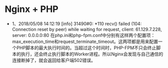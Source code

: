 # Nginx + PHP
- 1、2018/05/08 14:12:19 [info] 31490#0: *110 recv() failed (104: Connection reset by peer) while waiting for request, client: 61.129.7.228, server: 0.0.0.0:80
在php.ini和php-fpm.conf中分别有这样两个配置项：max_execution_time和request_terminate_timeout。这两项都是用来配置一个PHP脚本的最大执行时间的。当超过这个时间时，PHP-FPM不只会终止脚本的执行，还会终止执行脚本的Worker进程。所以Nginx会发现与自己通信的连接断掉了，就会返回给客户端502错误。
